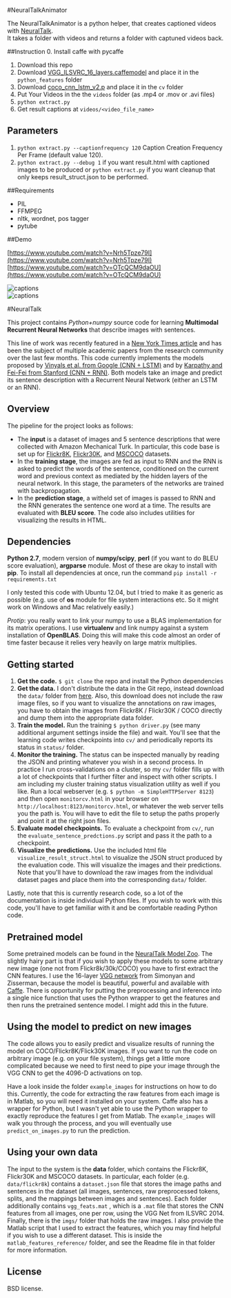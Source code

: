 #NeuralTalkAnimator

The NeuralTalkAnimator is a python helper, that creates captioned videos with [NeuralTalk](https://github.com/karpathy/neuraltalk).   
It takes a folder with videos and returns a folder with captuned videos back.   

##Instruction
0. Install caffe with pycaffe
1. Download this repo  
2. Download [VGG_ILSVRC_16_layers.caffemodel](https://gist.github.com/ksimonyan/211839e770f7b538e2d8) and place it in the `python_features` folder  
3. Download [coco_cnn_lstm_v2.p](https://cs.stanford.edu/people/karpathy/neuraltalk/coco_cnn_lstm_v2.zip) and place it in the `cv` folder  
4. Put Your Videos in the the `videos` folder (as .mp4 or .mov or .avi files)
5. `python extract.py`
6. Get result captions at `videos/<video_file_name>`

## Parameters

1. `python extract.py --captionfrequency 120` Caption Creation Frequency Per Frame (default value 120).
2. `python extract.py --debug 1` if you want result.html with captioned images to be produced or `python extract.py` if you want cleanup that only keeps result_struct.json to be performed.

##Requirements
- PIL   
- FFMPEG
- nltk, wordnet, pos tagger
- pytube

##Demo

[https://www.youtube.com/watch?v=Nrh5Tpze79I](https://www.youtube.com/watch?v=Nrh5Tpze79I)   
[https://www.youtube.com/watch?v=OTcQCM9daOU](https://www.youtube.com/watch?v=OTcQCM9daOU)

![captions](https://i.imgur.com/3FJHDvm.jpg)  
![captions](https://i.imgur.com/FH4aTUt.jpg)  


#NeuralTalk

This project contains *Python+numpy* source code for learning **Multimodal Recurrent Neural Networks** that describe images with sentences.

This line of work was recently featured in a [New York Times article](http://www.nytimes.com/2014/11/18/science/researchers-announce-breakthrough-in-content-recognition-software.html) and has been the subject of multiple academic papers from the research community over the last few months. This code currently implements the models proposed by [Vinyals et al. from Google (CNN + LSTM)](http://arxiv.org/abs/1411.4555) and by [Karpathy and Fei-Fei from Stanford (CNN + RNN)](http://cs.stanford.edu/people/karpathy/deepimagesent/). Both models take an image and predict its sentence description with a Recurrent Neural Network (either an LSTM or an RNN).

## Overview
The pipeline for the project looks as follows:

- The **input** is a dataset of images and 5 sentence descriptions that were collected with Amazon Mechanical Turk. In particular, this code base is set up for [Flickr8K](http://nlp.cs.illinois.edu/HockenmaierGroup/Framing_Image_Description/KCCA.html), [Flickr30K](http://shannon.cs.illinois.edu/DenotationGraph/), and [MSCOCO](http://mscoco.org/) datasets. 
- In the **training stage**, the images are fed as input to RNN and the RNN is asked to predict the words of the sentence, conditioned on the current word and previous context as mediated by the hidden layers of the neural network. In this stage, the parameters of the networks are trained with backpropagation.
- In the **prediction stage**, a witheld set of images is passed to RNN and the RNN generates the sentence one word at a time. The results are evaluated with **BLEU score**. The code also includes utilities for visualizing the results in HTML.

## Dependencies
**Python 2.7**, modern version of **numpy/scipy**, **perl** (if you want to do BLEU score evaluation), **argparse** module. Most of these are okay to install with **pip**. To install all dependencies at once, run the command `pip install -r requirements.txt`

I only tested this code with Ubuntu 12.04, but I tried to make it as generic as possible (e.g. use of **os** module for file system interactions etc. So it might work on Windows and Mac relatively easily.)

*Protip*: you really want to link your numpy to use a BLAS implementation for its matrix operations. I use **virtualenv** and link numpy against a system installation of **OpenBLAS**. Doing this will make this code almost an order of time faster because it relies very heavily on large matrix multiplies.

## Getting started

1. **Get the code.** `$ git clone` the repo and install the Python dependencies
2. **Get the data.** I don't distribute the data in the Git repo, instead download the `data/` folder from [here](http://cs.stanford.edu/people/karpathy/deepimagesent/). Also, this download does not include the raw image files, so if you want to visualize the annotations on raw images, you have to obtain the images from Flickr8K / Flickr30K / COCO directly and dump them into the appropriate data folder.
3. **Train the model.** Run the training `$ python driver.py` (see many additional argument settings inside the file) and wait. You'll see that the learning code writes checkpoints into `cv/` and periodically reports its status in `status/` folder. 
4. **Monitor the training.** The status can be inspected manually by reading the JSON and printing whatever you wish in a second process. In practice I run cross-validations on a cluster, so my `cv/` folder fills up with a lot of checkpoints that I further filter and inspect with other scripts. I am including my cluster training status visualization utility as well if you like. Run a local webserver (e.g. `$ python -m SimpleHTTPServer 8123`) and then open `monitorcv.html` in your browser on `http://localhost:8123/monitorcv.html`, or whatever the web server tells you the path is. You will have to edit the file to setup the paths properly and point it at the right json files.
5. **Evaluate model checkpoints.** To evaluate a checkpoint from `cv/`, run the `evaluate_sentence_predctions.py` script and pass it the path to a checkpoint.
6. **Visualize the predictions.** Use the included html file `visualize_result_struct.html` to visualize the JSON struct produced by the evaluation code. This will visualize the images and their predictions. Note that you'll have to download the raw images from the individual dataset pages and place them into the corresponding `data/` folder.

Lastly, note that this is currently research code, so a lot of the documentation is inside individual Python files. If you wish to work with this code, you'll have to get familiar with it and be comfortable reading Python code.

## Pretrained model

Some pretrained models can be found in the [NeuralTalk Model Zoo](http://cs.stanford.edu/people/karpathy/neuraltalk/). The slightly hairy part is that if you wish to apply these models to some arbitrary new image (one not from Flickr8k/30k/COCO) you have to first extract the CNN features. I use the 16-layer [VGG network](http://www.robots.ox.ac.uk/~vgg/research/very_deep/) from Simonyan and Zisserman, because the model is beautiful, powerful and available with [Caffe](http://caffe.berkeleyvision.org/). There is opportunity for putting the preprocessing and inference into a single nice function that uses the Python wrapper to get the features and then runs the pretrained sentence model. I might add this in the future.

## Using the model to predict on new images

The code allows you to easily predict and visualize results of running the model on COCO/Flickr8K/Flick30K images. If you want to run the code on arbitrary image (e.g. on your file system), things get a little more complicated because we need to first need to pipe your image through the VGG CNN to get the 4096-D activations on top. 

Have a look inside the folder `example_images` for instructions on how to do this. Currently, the code for extracting the raw features from each image is in Matlab, so you will need it installed on your system. Caffe also has a wrapper for Python, but I wasn't yet able to use the Python wrapper to exactly reproduce the features I get from Matlab. The `example_images` will walk you through the process, and you will eventually use `predict_on_images.py` to run the prediction.

## Using your own data

The input to the system is the **data** folder, which contains the Flickr8K, Flickr30K and MSCOCO datasets. In particular, each folder (e.g. `data/flickr8k`) contains a `dataset.json` file that stores the image paths and sentences in the dataset (all images, sentences, raw preprocessed tokens, splits, and the mappings between images and sentences). Each folder additionally contains `vgg_feats.mat` , which is a `.mat` file that stores the CNN features from all images, one per row, using the VGG Net from ILSVRC 2014. Finally, there is the `imgs/` folder that holds the raw images. I also provide the Matlab script that I used to extract the features, which you may find helpful if you wish to use a different dataset. This is inside the `matlab_features_reference/` folder, and see the Readme file in that folder for more information.

## License
BSD license.
